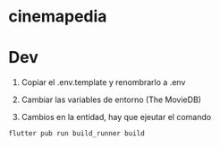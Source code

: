 # cinemapedia

# Dev
1. Copiar el .env.template y renombrarlo a .env
2. Cambiar las variables de entorno (The MovieDB)

3. Cambios en la entidad, hay que ejeutar el comando
```
flutter pub run build_runner build
```
